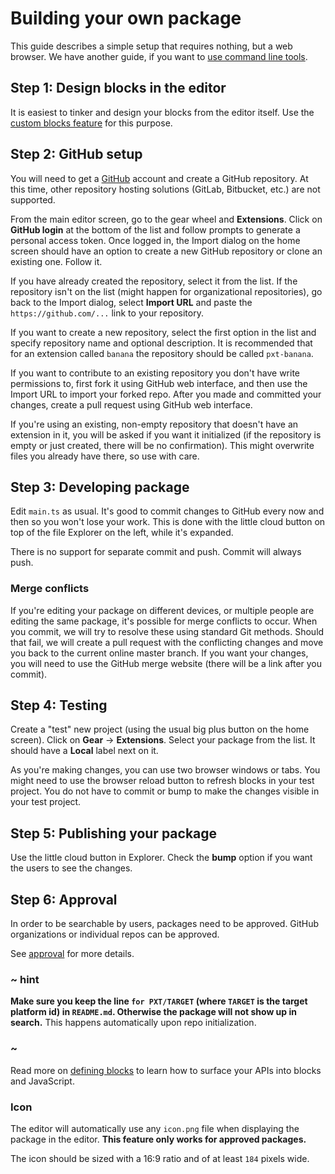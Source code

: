 # Building your own package

This guide describes a simple setup that requires nothing, but a web browser.
We have another guide, if you want to
[use command line tools](/extensions/getting-started/vscode).

## Step 1: Design blocks in the editor

It is easiest to tinker and design your blocks from the editor itself. 
Use the [custom blocks feature](/defining-blocks) for this purpose.

## Step 2: GitHub setup

You will need to get a [GitHub](https://github.com) account and create a GitHub repository. At this time, other repository hosting solutions (GitLab, Bitbucket, etc.) are not supported.

From the main editor screen, go to the gear wheel and **Extensions**. Click on **GitHub login**
at the bottom of the list
and follow prompts to generate a personal access token. Once logged in, the Import dialog 
on the home screen should have an option to create
a new GitHub repository or clone an existing one. Follow it.

If you have already created the repository, select it from the list. If the repository isn't
on the list (might happen for organizational repositories), go back to the Import dialog, 
select **Import URL** and paste the `https://github.com/...` link to your repository.

If you want to create a new repository, select the first option in the list and specify
repository name and optional description. It is recommended that for an extension called
`banana` the repository should be called `pxt-banana`.

If you want to contribute to an existing repository you don't have write permissions
to, first fork it using GitHub web interface, and then use the Import URL to import
your forked repo. After you made and committed your changes, create a pull request
using GitHub web interface.

If you're using an existing, non-empty repository that doesn't have an extension in it, you
will be asked if you want it initialized (if the repository is empty or just created, there will
be no confirmation). This might overwrite files you already have there,
so use with care.

## Step 3: Developing package

Edit `main.ts` as usual. It's good to commit changes to GitHub every now and then
so you won't lose your work. This is done with the little cloud button
on top of the file Explorer on the left, while it's expanded.

There is no support for separate commit and push. Commit will always push.

### Merge conflicts

If you're editing your package on different devices, or multiple people are editing
the same package, it's possible for merge conflicts to occur. When you commit, we will try to
resolve these using standard Git methods. Should that fail, we will create
a pull request with the conflicting changes and move you back to the current online
master branch. If you want your changes, you will need to use the GitHub merge
website (there will be a link after you commit).

## Step 4: Testing

Create a "test" new project (using the usual big plus button on the home screen).
Click on **Gear** -> **Extensions**. Select your package from the list. It should
have a **Local** label next on it.

As you're making changes, you can use two browser windows or tabs.
You might need to use the browser reload button to refresh blocks in your
test project. You do not have to commit or bump to make the changes visible
in your test project.

## Step 5: Publishing your package

Use the little cloud button in Explorer. Check the **bump** option if you want
the users to see the changes.

## Step 6: Approval

In order to be searchable by users, packages need to be approved. GitHub organizations or individual repos can be approved.

See [approval](/extensions/approval) for more details.

### ~ hint

**Make sure you keep the line `for PXT/TARGET` (where `TARGET` is the target platform id) 
in `README.md`. Otherwise the package will not show up in search.**
This happens automatically upon repo initialization.

### ~

Read more on [defining blocks](/defining-blocks) to learn how to surface your APIs into blocks and JavaScript.

### Icon

The editor will automatically use any ``icon.png`` file when displaying the package in the editor. **This feature only works for approved packages.**

The icon should be sized with a 16:9 ratio and of at least ``184`` pixels wide.
